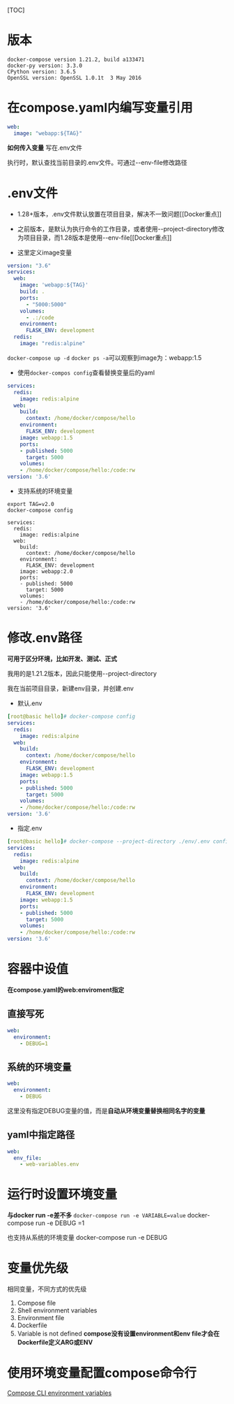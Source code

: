 [TOC]


# 版本
```shell
docker-compose version 1.21.2, build a133471
docker-py version: 3.3.0
CPython version: 3.6.5
OpenSSL version: OpenSSL 1.0.1t  3 May 2016
```

# 在compose.yaml内编写变量引用
```yaml
web:
  image: "webapp:${TAG}"
```

**如何传入变量**
写在.env文件

执行时，默认查找当前目录的.env文件。可通过--env-file修改路径

# .env文件
* 1.28+版本，.env文件默认放置在项目目录，解决不一致问题[[Docker重点]]
* 之前版本，是默认为执行命令的工作目录，或者使用--project-directory修改为项目目录，而1.28版本是使用--env-file[[Docker重点]]

* 这里定义image变量
```yaml
version: "3.6"
services:
  web:
    image: 'webapp:${TAG}'
    build: .
    ports:
      - "5000:5000"
    volumes:
      - .:/code
    environment:
      FLASK_ENV: development
  redis:
    image: "redis:alpine"
```
`docker-compose up -d`
`docker ps -a`可以观察到image为：webapp:1.5

* 使用`docker-compos config`查看替换变量后的yaml
```yaml
services:
  redis:
    image: redis:alpine
  web:
    build:
      context: /home/docker/compose/hello
    environment:
      FLASK_ENV: development
    image: webapp:1.5
    ports:
    - published: 5000
      target: 5000
    volumes:
    - /home/docker/compose/hello:/code:rw
version: '3.6'
```

* 支持系统的环境变量
```shell
export TAG=v2.0
docker-compose config

services:
  redis:
    image: redis:alpine
  web:
    build:
      context: /home/docker/compose/hello
    environment:
      FLASK_ENV: development
    image: webapp:2.0
    ports:
    - published: 5000
      target: 5000
    volumes:
    - /home/docker/compose/hello:/code:rw
version: '3.6'
```

# 修改.env路径
**可用于区分环境，比如开发、测试、正式**

我用的是1.21.2版本，因此只能使用--project-directory

我在当前项目目录，新建env目录，并创建.env
* 默认.env
```yaml
[root@basic hello]# docker-compose config
services:
  redis:
    image: redis:alpine
  web:
    build:
      context: /home/docker/compose/hello
    environment:
      FLASK_ENV: development
    image: webapp:1.5
    ports:
    - published: 5000
      target: 5000
    volumes:
    - /home/docker/compose/hello:/code:rw
version: '3.6'
```
* 指定.env
```yaml
[root@basic hello]# docker-compose --project-directory ./env/.env config
services:
  redis:
    image: redis:alpine
  web:
    build:
      context: /home/docker/compose/hello
    environment:
      FLASK_ENV: development
    image: webapp:1.5
    ports:
    - published: 5000
      target: 5000
    volumes:
    - /home/docker/compose/hello:/code:rw
version: '3.6'
```

# 容器中设值
**在compose.yaml的web:enviroment指定**

## 直接写死
```yaml
web:
  environment:
    - DEBUG=1
```

## 系统的环境变量
```yaml
web:
  environment:
    - DEBUG
```
这里没有指定DEBUG变量的值，而是**自动从环境变量替换相同名字的变量**

## yaml中指定路径
```yaml
web:
  env_file:
    - web-variables.env
```

# 运行时设置环境变量
**与docker run -e差不多**
`docker-compose run -e VARIABLE=value`
docker-compose run -e DEBUG =1

也支持从系统的环境变量
docker-compose run -e DEBUG 

# 变量优先级
相同变量，不同方式的优先级
1. Compose file
2. Shell environment variables
3. Environment file
4. Dockerfile
5. Variable is not defined
**compose没有设置environment和env file才会在Dockerfile定义ARG或ENV**


# 使用环境变量配置compose命令行
[Compose CLI environment variables](https://docs.docker.com/compose/reference/envvars/)